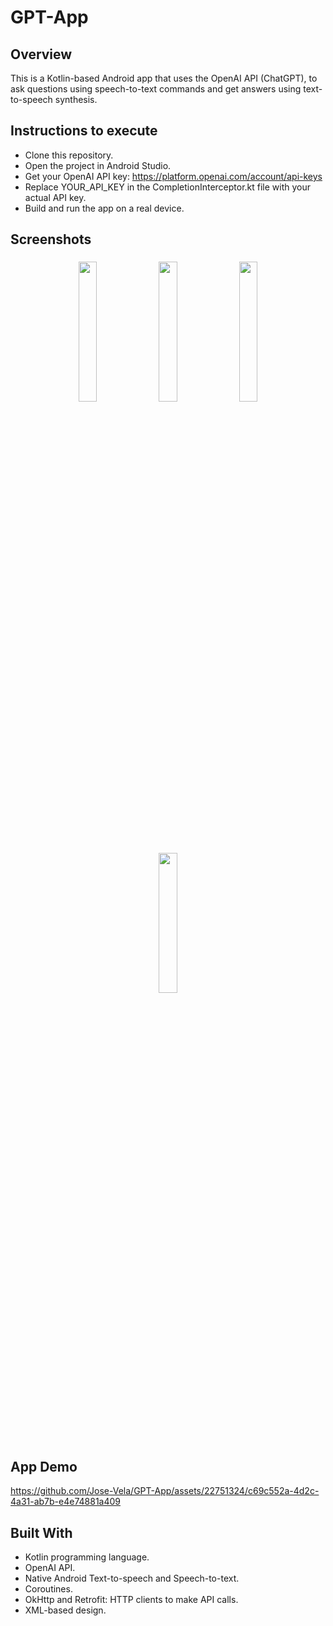 # GPT-App 

## Overview

This is a Kotlin-based Android app that uses the OpenAI API (ChatGPT), to ask questions using speech-to-text commands and get answers using text-to-speech synthesis.

## Instructions to execute

- Clone this repository. 
- Open the project in Android Studio. 
- Get your OpenAI API key: https://platform.openai.com/account/api-keys
- Replace YOUR_API_KEY in the CompletionInterceptor.kt file with your actual API key. 
- Build and run the app on a real device.

## Screenshots

<p align="center">
        <img width="24%" src="https://i.postimg.cc/0Qwbss7d/Screenshot-1.png" hspace="1.7" vspace="5">
        <img width="24%" src="https://i.postimg.cc/nrKrXGRX/Screenshot-2.png" hspace="1.7" vspace="5">
        <img width="24%" src="https://i.postimg.cc/mkWhZ5wx/Screenshot-3.png" hspace="1.7" vspace="5">
        <img width="24%" src="https://i.postimg.cc/QNcHYj8j/Screenshot-4.png" hspace="1.7" vspace="5">
</p>

## App Demo
https://github.com/Jose-Vela/GPT-App/assets/22751324/c69c552a-4d2c-4a31-ab7b-e4e74881a409

## Built With

- Kotlin programming language. 
- OpenAI API.
- Native Android Text-to-speech and Speech-to-text.
- Coroutines.
- OkHttp and Retrofit: HTTP clients to make API calls.
- XML-based design.
